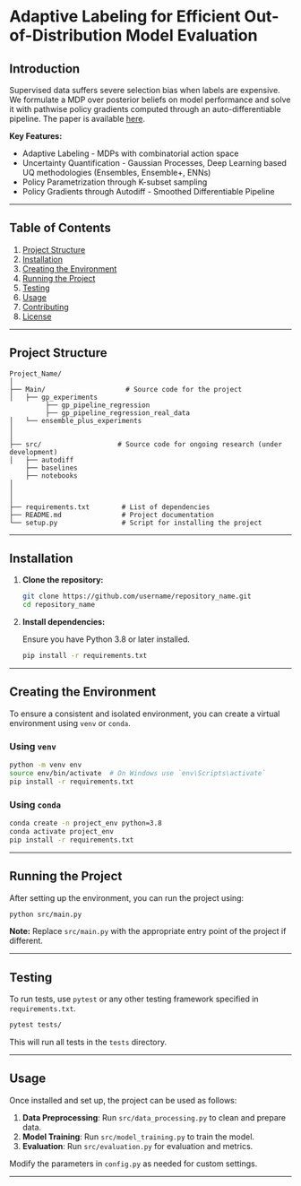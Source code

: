 # **Adaptive Labeling for Efficient Out-of-Distribution Model Evaluation**

## Introduction

Supervised data suffers severe selection bias when labels are expensive. We formulate a MDP over posterior beliefs on model performance and solve it with pathwise policy gradients computed through an auto-differentiable pipeline. The paper is available [here](https://openreview.net/pdf?id=uuQQwrjMzb).

**Key Features:**
- Adaptive Labeling - MDPs with combinatorial action space
- Uncertainty Quantification - Gaussian Processes, Deep Learning based UQ methodologies (Ensembles, Ensemble+, ENNs)
- Policy Parametrization through K-subset sampling
- Policy Gradients through Autodiff - Smoothed Differentiable Pipeline 

---

## Table of Contents

1. [Project Structure](#project-structure)
2. [Installation](#installation)
3. [Creating the Environment](#creating-the-environment)
4. [Running the Project](#running-the-project)
5. [Testing](#testing)
6. [Usage](#usage)
7. [Contributing](#contributing)
8. [License](#license)

---

## Project Structure

```plaintext
Project_Name/
│
├── Main/                    # Source code for the project
│   ├── gp_experiments
         ├── gp_pipeline_regression
         ├── gp_pipeline_regression_real_data
│   └── ensemble_plus_experiments
│    
│
├── src/                   # Source code for ongoing research (under development)
│   ├── autodiff
    ├── baselines
    ├── notebooks
│
│
│
├── requirements.txt        # List of dependencies
├── README.md               # Project documentation
└── setup.py                # Script for installing the project
```

---

## Installation

1. **Clone the repository:**

   ```bash
   git clone https://github.com/username/repository_name.git
   cd repository_name
   ```

2. **Install dependencies:**

   Ensure you have Python 3.8 or later installed.

   ```bash
   pip install -r requirements.txt
   ```

---

## Creating the Environment

To ensure a consistent and isolated environment, you can create a virtual environment using `venv` or `conda`.

### Using `venv`

```bash
python -m venv env
source env/bin/activate  # On Windows use `env\Scripts\activate`
pip install -r requirements.txt
```

### Using `conda`

```bash
conda create -n project_env python=3.8
conda activate project_env
pip install -r requirements.txt
```

---

## Running the Project

After setting up the environment, you can run the project using:

```bash
python src/main.py
```

**Note:** Replace `src/main.py` with the appropriate entry point of the project if different.

---

## Testing

To run tests, use `pytest` or any other testing framework specified in `requirements.txt`.

```bash
pytest tests/
```

This will run all tests in the `tests` directory.

---

## Usage

Once installed and set up, the project can be used as follows:

1. **Data Preprocessing**: Run `src/data_processing.py` to clean and prepare data.
2. **Model Training**: Run `src/model_training.py` to train the model.
3. **Evaluation**: Run `src/evaluation.py` for evaluation and metrics.

Modify the parameters in `config.py` as needed for custom settings.

---




